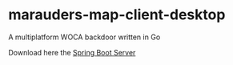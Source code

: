 # marauders-map-client-desktop
A multiplatform WOCA backdoor written in Go

Download here the [Spring Boot Server](https://github.com/apal7/marauders-map)
